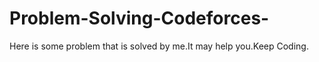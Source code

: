 # Problem-Solving-Codeforces-
Here  is some problem that is solved by me.It may help you.Keep Coding.

